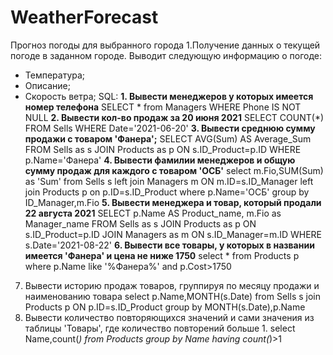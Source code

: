 # WeatherForecast
Прогноз погоды для выбранного города
1.Получение данных о текущей погоде в заданном городе.
Выводит следующую информацию о погоде:
- Температура;
- Описание;
- Скорость ветра;
SQL:
**1. Вывести менеджеров у которых имеется номер телефона** 
SELECT * from Managers WHERE Phone IS NOT NULL
**2. Вывести кол-во продаж за 20 июня 2021**
SELECT COUNT(*) FROM Sells WHERE Date='2021-06-20'
**3. Вывести среднюю сумму продажи с товаром 'Фанера';**
SELECT AVG(Sum) AS Average_Sum 
FROM Sells as s
JOIN Products as p
ON s.ID_Product=p.ID
WHERE p.Name='Фанера'
**4. Вывести фамилии менеджеров и общую сумму продаж для
каждого с товаром 'ОСБ'**
select m.Fio,SUM(Sum) as 'Sum'
from Sells s
left join Managers m
ON m.ID=s.ID_Manager
left join Products p
on p.ID=s.ID_Product
where p.Name='ОСБ'
group by ID_Manager,m.Fio
**5. Вывести менеджера и товар, который продали 22 августа 2021**
SELECT p.Name AS Product_name,
m.Fio as Manager_name
FROM Sells as s
JOIN Products as p
ON s.ID_Product=p.ID
JOIN Managers as m
ON s.ID_Manager=m.ID
WHERE s.Date='2021-08-22'
**6. Вывести все товары, у которых в названии имеется 'Фанера' и
цена не ниже 1750**
select * 
from Products p
where p.Name like '%Фанера%'
and p.Cost>1750

7. Вывести историю продаж товаров, группируя по месяцу продажи
и наименованию товара
select p.Name,MONTH(s.Date)
from Sells s
join Products p
ON p.ID=s.ID_Product
group by MONTH(s.Date),p.Name
8. Вывести количество повторяющихся значений и сами значения
из таблицы 'Товары', где количество повторений больше 1.
select Name,count(*)
from Products
group by Name
having count(*)>1
